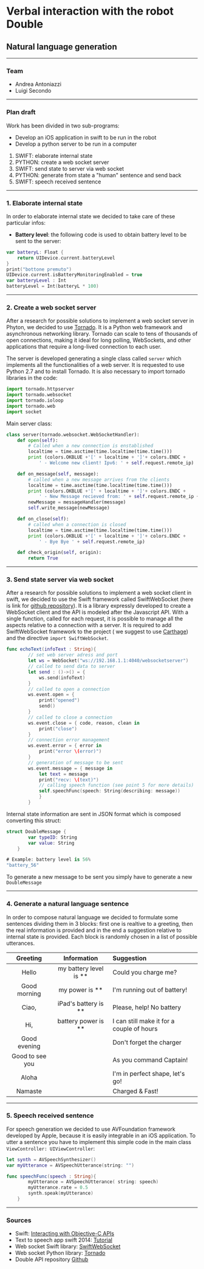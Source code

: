 # Verbal interaction with the robot Double
## Natural language generation

---

### Team

* Andrea Antoniazzi
* Luigi Secondo

___

### Plan draft

Work has been divided in two sub-programs:
- Develop an iOS application in swift to be run in the robot
- Develop a python server to be run in a computer 

1. SWIFT: elaborate internal state
2. PYTHON: create a web socket server
3. SWIFT: send state to server via web socket
4. PYTHON: generate from state a "human" sentence and send back
5. SWIFT: speech received sentence

___

### 1. Elaborate internal state
In order to elaborate internal state we decided to take care of these particular infos:
* __Battery level__: the following code is used to obtain battery level to be sent to the server: 
```swift
var batteryL: Float {
    return UIDevice.current.batteryLevel
}
print("bottone premuto")
UIDevice.current.isBatteryMonitoringEnabled = true
var batteryLevel : Int
batteryLevel = Int(batteryL * 100)
```

___

### 2. Create a web socket server
After a research for possible solutions to implement a web socket server in Phyton, we decided to use [Tornado](http://www.tornadoweb.org/en/stable/). It is a Python web framework and asynchronous networking library. Tornado can scale to tens of thousands of open connections, making it ideal for long polling, WebSockets, and other applications that require a long-lived connection to each user.

The server is developed generating a single class called `server` which implements all the functionalities of a web server.
It is requested to use Python 2.7  and to install Tornado. It is also necessary to import tornado libraries in the code: 
```python
import tornado.httpserver
import tornado.websocket
import tornado.ioloop
import tornado.web
import socket
```
Main server class:
```python
class server(tornado.websocket.WebSocketHandler):
    def open(self):
        # Called when a new connection is enstablished
        localtime = time.asctime(time.localtime(time.time()))
        print (colors.OKBLUE +'[' + localtime + ']'+ colors.ENDC +
            ' - Welcome new client! Ipv6: ' + self.request.remote_ip)

    def on_message(self, message):
        # called when a new message arrives from the clients
        localtime = time.asctime(time.localtime(time.time()))
        print (colors.OKBLUE +'[' + localtime + ']'+ colors.ENDC +
            ' - New Message recieved from: ' + self.request.remote_ip + ' -> ' + message)
        newMessage = messageHandler(message)
        self.write_message(newMessage)

    def on_close(self):
        # called when a connection is closed
        localtime = time.asctime(time.localtime(time.time()))
        print (colors.OKBLUE +'[' + localtime + ']'+ colors.ENDC +
            ' - Bye Bye ' + self.request.remote_ip)

    def check_origin(self, origin):
        return True
```

___

### 3. Send state server via web socket

After a research for possible solutions to implement a web socket client in swift, we decided to use the Swift framework called SwiftWebSocket (here is link for [github repository](https://github.com/tidwall/SwiftWebSocket)).
It is a library expressly developed to create a WebSocket client and the API is modeled after the Javascript API.
With a single function, called for each request, it is possible to manage all the aspects relative to a connection with a server.
It is required to add SwiftWebSocket framework to the project ( we suggest to use [Carthage](https://github.com/Carthage/Carthage)) and the directive `import SwiftWebSocket`.
```swift
func echoText(infoText : String){
        // set web server adress and port 
        let ws = WebSocket("ws://192.168.1.1:4040/websocketserver")
        // called to send data to server
        let send : ()->() = {
            ws.send(infoText)
        }
        // called to open a connection
        ws.event.open = {
            print("opened")
            send()
        }
        // called to close a connection
        ws.event.close = { code, reason, clean in
            print("close")
        }
        // connection error management
        ws.event.error = { error in
            print("error \(error)")
        }
        // generation of message to be sent
        ws.event.message = { message in
            let text = message
            print("recv: \(text)")
            // calling speech function (see point 5 for more details)
            self.speechFunc(speech: String(describing: message))
            }
        }
```
Internal state information are sent in JSON format which is composed converting this struct:
```swift
struct DoubleMessage {
        var typeID: String
        var value: String
    }

# Example: battery level is 56%
"battery_56"
```
To generate a new message to be sent you simply have to generate a new `DoubleMessage`
___

### 4. Generate a natural language sentence

In order to compose natural language we decided to formulate some sentences dividing them in 3 blocks: first one is realtive to a greeting, then the real information is provided and in the end a suggestion relative to internal state is provided. Each block is randomly chosen in a list of possible utterances.

| Greeting | Information | Suggestion |
|:------:|:-----:|:----------|
| Hello | my battery level is ** | Could you charge me? |
| Good morning | my power is ** | I'm running out of battery! |
| Ciao, | iPad's battery is ** | Please, help! No battery |
| Hi, | battery power is ** | I can still make it for a couple of hours |
| Good evening |  | Don't forget the charger |
| Good to see you |  | As you command Captain! |
| Aloha |  | I'm in perfect shape, let's go! |
| Namaste |  | Charged & Fast! |
___

### 5. Speech received sentence

For speech generation we decided to use AVFoundation framework developed by Apple, because it is easily integrable in an iOS application. To utter a sentence you have to implement this simple code in the main class `ViewController: UIViewController`:
```swift
let synth = AVSpeechSynthesizer()
var myUtterance = AVSpeechUtterance(string: "")

func speechFunc(speech : String){
        myUtterance = AVSpeechUtterance( string: speech)
        myUtterance.rate = 0.5
        synth.speak(myUtterance)
    }
```
___

### Sources
* Swift: [Interacting with Objective-C APIs](https://developer.apple.com/library/content/documentation/Swift/Conceptual/BuildingCocoaApps/InteractingWithObjective-CAPIs.html#//apple_ref/doc/uid/TP40014216-CH4-ID35)
* Text to speech app swift 2014: [Tutorial](https://code.tutsplus.com/tutorials/create-a-text-to-speech-app-with-swift--cms-22229)
* Web socket Swift library: [SwiftWebSocket](https://github.com/tidwall/SwiftWebSocket)
* Web socket Python library: [Tornado](http://www.tornadoweb.org/en/stable/)
* Double API repository [Github](https://github.com/doublerobotics/Basic-Control-SDK-iOS)
